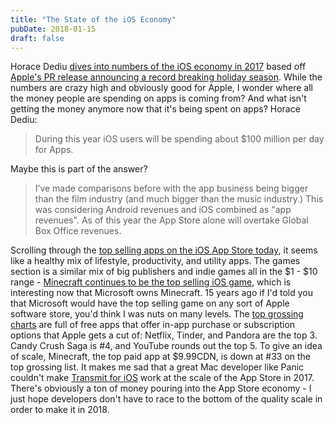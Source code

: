 ```yaml
---
title: "The State of the iOS Economy"
pubDate: 2018-01-15
draft: false
---
```


Horace Dediu [dives into numbers of the iOS economy in 2017](https://www.asymco.com/2018/01/08/the-ios-economy-updated/) based off [Apple's PR release announcing a record breaking holiday season](https://www.apple.com/newsroom/2018/01/app-store-kicks-off-2018-with-record-breaking-holiday-season/). While the numbers are crazy high and obviously good for Apple, I wonder where all the money people are spending on apps is coming from? And what isn't getting the money anymore now that it's being spent on apps? Horace Dediu:

> During this year iOS users will be spending about $100 million per day for Apps.

Maybe this is part of the answer?

> I’ve made comparisons before with the app business being bigger than the film industry (and much bigger than the music industry.) This was considering Android revenues and iOS combined as "app revenues". As of this year the App Store alone will overtake Global Box Office revenues.

Scrolling through the [top selling apps on the iOS App Store today](https://www.apple.com/itunes/charts/paid-apps/), it seems like a healthy mix of lifestyle, productivity, and utility apps. The games section is a similar mix of big publishers and indie games all in the $1 - $10 range - [Minecraft continues to be the top selling iOS game](https://itunes.apple.com/us/app/minecraft/id479516143?mt=8&at=10l4Ki), which is interesting now that Microsoft owns Minecraft. 15 years ago if I'd told you that Microsoft would have the top selling game on any sort of Apple software store, you'd think I was nuts on many levels. The [top grossing charts](https://www.apple.com/itunes/charts/top-grossing-apps/) are full of free apps that offer in-app purchase or subscription options that Apple gets a cut of: Netflix, Tinder, and Pandora are the top 3. Candy Crush Saga is #4, and YouTube rounds out the top 5. To give an idea of scale, Minecraft, the top paid app at $9.99CDN, is down at #33 on the top grossing list. It makes me sad that a great Mac developer like Panic couldn't make [Transmit for iOS](https://panic.com/blog/the-future-of-transmit-ios/) work at the scale of the App Store in 2017. There's obviously a ton of money pouring into the App Store economy - I just hope developers don't have to race to the bottom of the quality scale in order to make it in 2018.
